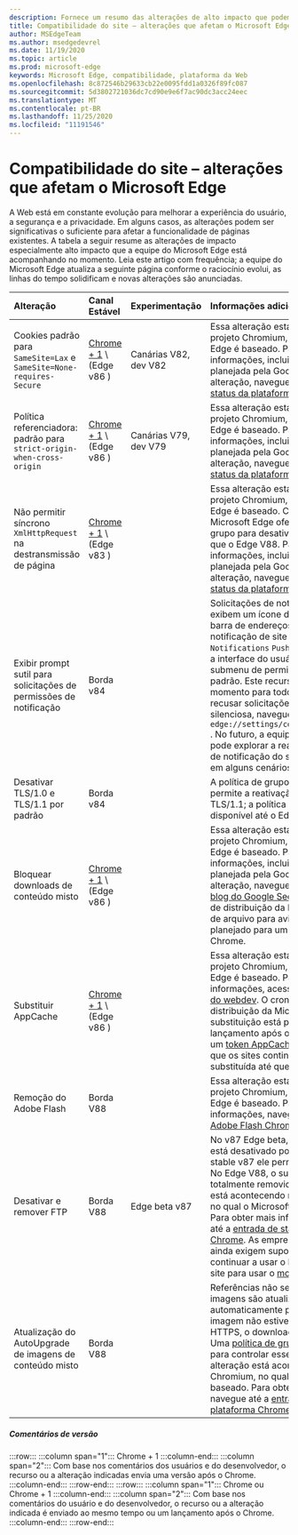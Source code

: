 ```yaml
---
description: Fornece um resumo das alterações de alto impacto que podem afetar a compatibilidade do site
title: Compatibilidade do site – alterações que afetam o Microsoft Edge
author: MSEdgeTeam
ms.author: msedgedevrel
ms.date: 11/19/2020
ms.topic: article
ms.prod: microsoft-edge
keywords: Microsoft Edge, compatibilidade, plataforma da Web
ms.openlocfilehash: 8c872546b29633cb22e0095fdd1a0326f89fc087
ms.sourcegitcommit: 5d3802721036dc7cd90e9e6f7ac90dc3acc24eec
ms.translationtype: MT
ms.contentlocale: pt-BR
ms.lasthandoff: 11/25/2020
ms.locfileid: "11191546"
---
```

# Compatibilidade do site – alterações que afetam o Microsoft Edge  

A Web está em constante evolução para melhorar a experiência do usuário, a segurança e a privacidade.  Em alguns casos, as alterações podem ser significativas o suficiente para afetar a funcionalidade de páginas existentes.  A tabela a seguir resume as alterações de impacto especialmente alto impacto que a equipe do Microsoft Edge está acompanhando no momento.  Leia este artigo com frequência; a equipe do Microsoft Edge atualiza a seguinte página conforme o raciocínio evolui, as linhas do tempo solidificam e novas alterações são anunciadas.  

| Alteração | Canal Estável | Experimentação | Informações adicionais |  
|:--- |:--- |:--- |:--- |
| Cookies padrão para `SameSite=Lax` e `SameSite=None-requires-Secure` | [Chrome + 1](#release-comments) \ (Edge v86 \)  | Canárias V82, dev V82 | Essa alteração está acontecendo no projeto Chromium, no qual o Microsoft Edge é baseado.  Para obter mais informações, incluindo a linha do tempo planejada pela Google para essa alteração, navegue até a [entrada de status da plataforma Chrome][ChromePlatformStatus5088147346030592].  |  
| Política referenciadora: padrão para `strict-origin-when-cross-origin` | [Chrome + 1](#release-comments) \ (Edge v86 \)  | Canárias V79, dev V79 | Essa alteração está acontecendo no projeto Chromium, no qual o Microsoft Edge é baseado.  Para obter mais informações, incluindo a linha do tempo planejada pela Google para essa alteração, navegue até a [entrada de status da plataforma Chrome][ChromePlatformStatus6251880185331712].  |  
| Não permitir síncrono `XmlHttpRequest` na destransmissão de página | [Chrome + 1](#release-comments) \ (Edge v83 \) |  | Essa alteração está acontecendo no projeto Chromium, no qual o Microsoft Edge é baseado.  Chrome compatível, o Microsoft Edge oferece uma política de grupo para desativar essa alteração até que o Edge V88.  Para obter mais informações, incluindo a linha do tempo planejada pela Google para essa alteração, navegue até a [entrada de status da plataforma Chrome][ChromePlatformStatus4664843055398912].  |  
| Exibir prompt sutil para solicitações de permissões de notificação | Borda v84 |  | Solicitações de notificação silenciosas exibem um ícone de solicitação sutil na barra de endereços para permissões de notificação de site solicitadas usando a `Notifications` `Push` API ou, substituindo a interface do usuário do prompt do submenu de permissão completa ou padrão.  Este recurso está habilitado no momento para todos os usuários.  Para recusar solicitações de notificação silenciosa, navegue até `edge://settings/content/notifications` .  No futuro, a equipe do Microsoft Edge pode explorar a reativação do prompt de notificação do submenu completo em alguns cenários.  |  
| Desativar TLS/1.0 e TLS/1.1 por padrão | Borda v84 |  | A política de grupo [SSLMinVersion][DeployedgePoliciesSslversionmin] permite a reativação do TLS/1.0 e do TLS/1.1; a política permanecerá disponível até o Edge V90.  |  
| Bloquear downloads de conteúdo misto | [Chrome + 1](#release-comments) \ (Edge v86 \)  |  | Essa alteração está acontecendo no projeto Chromium, no qual o Microsoft Edge é baseado.  Para obter mais informações, incluindo a linha do tempo planejada pela Google para essa alteração, navegue até a [entrada de blog do Google Security][GoogleBlogSecurity20200206].  O cronograma de distribuição da Microsoft em tipos de arquivo para avisar ou bloquear está planejado para um lançamento após o Chrome.  |  
| Substituir AppCache | [Chrome + 1](#release-comments) \ (Edge v86 \)  |  | Essa alteração está acontecendo no projeto Chromium, no qual o Microsoft Edge é baseado.  Para obter mais informações, acesse a [documentação do webdev][WebDevAppCacheRemoval].  O cronograma de distribuição da Microsoft para substituição está planejado para um lançamento após o Chrome.  Solicitar um [token AppCache OriginTrial][ChromeDevelopersOrigintrialsAppCacheOriginTrial] permite que os sites continuem a usar a API substituída até que o Edge V90.  |  
| Remoção do Adobe Flash | Borda V88  |  | Essa alteração está acontecendo no projeto Chromium, no qual o Microsoft Edge é baseado.  Para obter mais informações, navegue até o [mapa do Adobe Flash Chromium][ChromiumFlashRoadmapSupportRemoved].  | 
| Desativar e remover FTP | Borda V88  | Edge beta v87 | No v87 Edge beta, o suporte para FTP está desativado por padrão; em Edge stable v87 ele permanece habilitado.  No Edge V88, o suporte para FTP é totalmente removido.  Essa alteração está acontecendo no projeto Chromium, no qual o Microsoft Edge é baseado.  Para obter mais informações, navegue até a [entrada de status da plataforma Chrome][ChromePlatformStatus6246151319715840].  As empresas com sites que ainda exigem suporte a FTP podem continuar a usar o FTP Configurando o site para usar o [modo IE][DeployedgeEdgeIeMode].  | 
| Atualização do AutoUpgrade de imagens de conteúdo misto | Borda V88  |  | Referências não seguras (HTTP) a imagens são atualizadas automaticamente para HTTPS; se a imagem não estiver disponível em HTTPS, o download da imagem falhará. Uma [política de grupo][DeployedgePoliciesInsecurecontentallowedforurls] está disponível para controlar esse recurso. Essa alteração está acontecendo no projeto Chromium, no qual o Microsoft Edge é baseado. Para obter mais informações, navegue até a [entrada de status da plataforma Chrome][ChromePlatformStatus4926989725073408].  |  

##### Comentários de versão  

:::row:::
   :::column span="1":::
      Chrome + 1
   :::column-end:::
   :::column span="2":::
      Com base nos comentários dos usuários e do desenvolvedor, o recurso ou a alteração indicadas envia uma versão após o Chrome.
   :::column-end:::
:::row-end:::
:::row:::
   :::column span="1":::
      Chrome ou Chrome + 1
   :::column-end:::
   :::column span="2":::
      Com base nos comentários do usuário e do desenvolvedor, o recurso ou a alteração indicada é enviado ao mesmo tempo ou um lançamento após o Chrome.
   :::column-end:::
:::row-end:::

<!-- links -->  

[DeployedgeEdgeIeMode]: /deployedge/edge-ie-mode "Sobre o modo IE | Documentos da Microsoft"  
[DeployedgePoliciesInsecurecontentallowedforurls]:  /deployedge/microsoft-edge-policies#insecurecontentallowedforurls "InsecureContentAllowedForUrls-Microsoft Edge-Policies | Documentos da Microsoft"  
[DeployedgePoliciesSslversionmin]: /deployedge/microsoft-edge-policies#sslversionmin "SSLVersionMin-Microsoft Edge-Policies | Documentos da Microsoft"  

[ChromePlatformStatus4664843055398912]: https://chromestatus.com/feature/4664843055398912 "Não permitir sincronização XHR no JavaScript descartar de página | Status da plataforma Chrome"  
[ChromePlatformStatus4926989725073408]: https://chromestatus.com/feature/4926989725073408 "Conteúdo misto de imagem de AutoUpgrade | Status da plataforma Chrome"  
[ChromePlatformStatus5088147346030592]: https://chromestatus.com/feature/5088147346030592 "Cookies padrão para SameSite = LAX | Status da plataforma Chrome"  
[ChromePlatformStatus6246151319715840]: https://chromestatus.com/feature/6246151319715840 "Substituir suporte a FTP | Status da plataforma Chrome"  
[ChromePlatformStatus6251880185331712]: https://chromestatus.com/feature/6251880185331712 "Política referenciadora: padrão para a origem estrita-quando-entre origens | Status da plataforma Chrome"  

[ChromiumFlashRoadmapSupportRemoved]: https://www.chromium.org/flash-roadmap#TOC-Flash-Support-Removed-from-Chromium-Target:-Chrome-88---Jan-2021- "Suporte a flash removido da Chromium (destino: Chrome 88 +-Jan 2021)-mapa de flash | Projetos Chromium"  

[ChromeDevelopersOrigintrialsAppCacheOriginTrial]: https://developers.chrome.com/origintrials/#/view_trial/1776670052997660673 "AppCache OriginTrial token | Desenvolvedores Chrome"  

[GoogleBlogSecurity20200206]: https://security.googleblog.com/2020/02/protecting-users-from-insecure_6.html "Protegendo os usuários contra downloads não seguros no Google Chrome-blog de segurança do Google online" 

[WebDevAppCacheRemoval]: https://web.dev/appcache-removal "Preparando-se para a remoção do AppCache | Web. dev"  

<!--todo:  cleanup links  -->  
